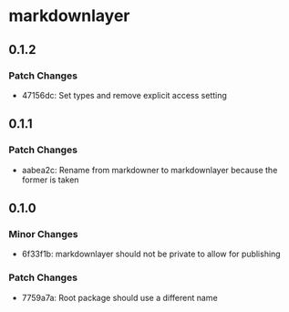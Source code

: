 # markdownlayer

## 0.1.2

### Patch Changes

- 47156dc: Set types and remove explicit access setting

## 0.1.1

### Patch Changes

- aabea2c: Rename from markdowner to markdownlayer because the former is taken

## 0.1.0

### Minor Changes

- 6f33f1b: markdownlayer should not be private to allow for publishing

### Patch Changes

- 7759a7a: Root package should use a different name
